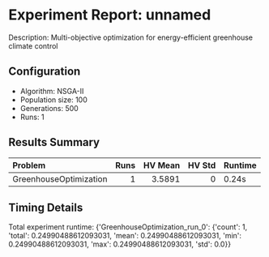 # Experiment Report: unnamed

Description: Multi-objective optimization for energy-efficient greenhouse climate control

## Configuration
- Algorithm: NSGA-II
- Population size: 100
- Generations: 500
- Runs: 1

## Results Summary

| Problem                |   Runs |   HV Mean |   HV Std | Runtime   |
|:-----------------------|-------:|----------:|---------:|:----------|
| GreenhouseOptimization |      1 |    3.5891 |        0 | 0.24s     |

## Timing Details

Total experiment runtime: {'GreenhouseOptimization_run_0': {'count': 1, 'total': 0.24990488612093031, 'mean': 0.24990488612093031, 'min': 0.24990488612093031, 'max': 0.24990488612093031, 'std': 0.0}}